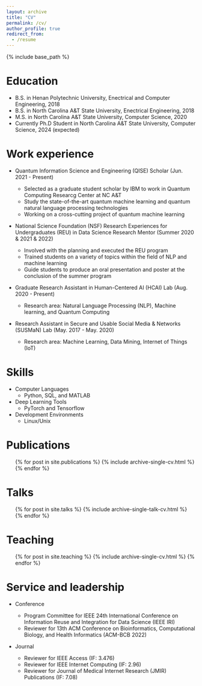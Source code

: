 ```yaml
---
layout: archive
title: "CV"
permalink: /cv/
author_profile: true
redirect_from:
  - /resume
---
```


{% include base_path %}

Education
======
* B.S. in Henan Polytechnic University, Enectrical and Computer Engineering, 2018
* B.S. in North Carolina A&T State University, Enectrical Engineering, 2018
* M.S. in North Carolina A&T State University, Computer Science, 2020
* Currently Ph.D Student in North Carolina A&T State University, Computer Science, 2024 (expected)

Work experience
======
* Quantum Information Science and Engineering (QISE) Scholar  (Jun. 2021 - Present)
  * Selected as a graduate student scholar by IBM to work in Quantum Computing Researcg Center at NC A&T 
  * Study the state-of-the-art quantum machine learning and quantum natural language processing technologies
  * Working on a cross-cutting project of quantum machine learning

* National Science Foundation (NSF) Research Experiences for Undergraduates (REU) in Data Science Research Mentor (Summer 2020 & 2021 & 2022)
  * Involved with the planning and executed the REU program
  * Trained students on a variety of topics within the field of NLP and machine learning 
  * Guide students to produce an oral presentation and poster at the conclusion of the summer program
  
* Graduate Research Assistant in Human-Centered AI (HCAI) Lab (Aug. 2020 - Present)
  * Research area: Natural Language Processing (NLP), Machine learning, and Quantum Computing

* Research Assistant in Secure and Usable Social Media & Networks (SUSMaN) Lab (May. 2017 - May. 2020)
  * Research area: Machine Learning, Data Mining, Internet of Things (IoT)

  
Skills
======
* Computer Languages 
  * Python, SQL, and MATLAB
* Deep Learning Tools
  * PyTorch and Tensorflow
* Development Environments
  * Linux/Unix

Publications
======
  <ul>{% for post in site.publications %}
    {% include archive-single-cv.html %}
  {% endfor %}</ul>
  
Talks
======
  <ul>{% for post in site.talks %}
    {% include archive-single-talk-cv.html %}
  {% endfor %}</ul>
  
Teaching
======
  <ul>{% for post in site.teaching %}
    {% include archive-single-cv.html %}
  {% endfor %}</ul>
  
Service and leadership
======
* Conference
  * Program Committee for IEEE 24th International Conference on Information Reuse and Integration for Data Science (IEEE IRI) 
  * Reviewer for 13th ACM Conference on Bioinformatics, Computational Biology, and Health Informatics (ACM-BCB 2022)

* Journal
  * Reviewer for IEEE Access (IF: 3.476)
  * Reviewer for IEEE Internet Computing (IF: 2.96)
  * Reviewer for Journal of Medical Internet Research (JMIR) Publications (IF: 7.08)
